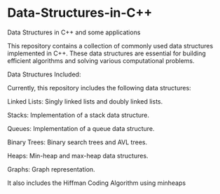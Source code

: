 # Data-Structures-in-C++

Data Structures in C++ and some applications

This repository contains a collection of commonly used data structures implemented in C++. These data structures are essential for building efficient algorithms and solving various computational problems.

Data Structures Included:

Currently, this repository includes the following data structures:

Linked Lists: Singly linked lists and doubly linked lists.

Stacks: Implementation of a stack data structure.

Queues: Implementation of a queue data structure.

Binary Trees: Binary search trees and AVL trees.

Heaps: Min-heap and max-heap data structures.

Graphs: Graph representation.

It also includes the Hiffman Coding Algorithm using minheaps
